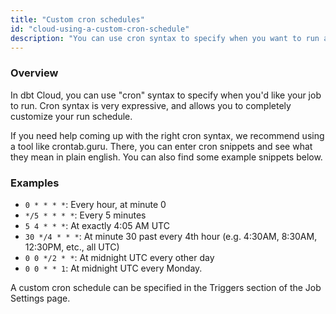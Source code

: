 ```yaml
---
title: "Custom cron schedules"
id: "cloud-using-a-custom-cron-schedule"
description: "You can use cron syntax to specify when you want to run a job."
---
```


### Overview
In dbt Cloud, you can use "cron" syntax to specify when you'd like your job to run. Cron syntax is very expressive, and allows you to completely customize your run schedule.

If you need help coming up with the right cron syntax, we recommend using a tool like crontab.guru. There, you can enter cron snippets and see what they mean in plain english. You can also find some example snippets below.

### Examples

- `0 * * * *`: Every hour, at minute 0
- `*/5 * * * *`: Every 5 minutes
- `5 4 * * *`: At exactly 4:05 AM UTC
- `30 */4 * * *`: At minute 30 past every 4th hour (e.g. 4:30AM, 8:30AM, 12:30PM, etc., all UTC)
- `0 0 */2 * *`: At midnight UTC every other day
- `0 0 * * 1`: At midnight UTC every Monday.

A custom cron schedule can be specified in the Triggers section of the Job Settings page.

<Lightbox src="/img-next/docs/dbt-cloud/using-dbt-cloud/d43d5e6-job-schedule.gif" title="Select 'custom cron schedule' to supply a cron schedule for your dbt job."/>
